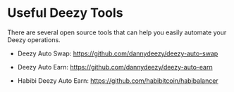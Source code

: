 # Useful Deezy Tools
There are several open source tools that can help you easily automate your Deezy operations.

- Deezy Auto Swap: https://github.com/dannydeezy/deezy-auto-swap

- Deezy Auto Earn: https://github.com/dannydeezy/deezy-auto-earn

- Habibi Deezy Auto Earn: https://github.com/habibitcoin/habibalancer

